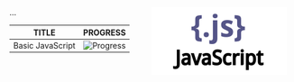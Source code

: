 <div style="display: flex; flex-wrap: wrap;">
  <div style="flex: 1;">
    <table style="max-width: 100%;">
      <thead>
        <tr>
          <th align="center">TITLE</th>
          <th align="center">PROGRESS</th>
        </tr>
      </thead>
      <tbody>
        <tr>
          <td align="left">Basic JavaScript</td>
          <td align="center"><img src="https://progress-bar.dev/100/" alt="Progress"></td>
        </tr>
        ...
      </tbody>
    </table>
  </div>
  <div style="flex: 1;">
    <img src="../resources/javascript.svg" style="max-width: 100%;">
  </div>
</div>
